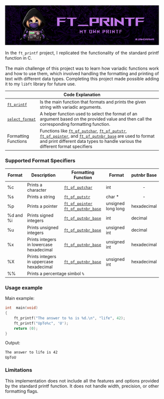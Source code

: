 <p align="center"><img src=".github/printfbanner.png" alt="Printf banner"/></p>

<p align="justify">In the <code>ft_printf</code> project, I replicated the functionality of the standard printf function in C.<br><br>The main challenge of this project was to learn how variadic functions work and how to use them, which involved handling the formatting and printing of text with different data types. Completing this project made possible adding it to my <code>libft</code> library for future use.</p>

<table>
  <thead>
    <th colspan="2">Code Explanation</th>
  </thead>
  <tbody>
    <tr>
      <td><a href="./ft_printf.c"><code>ft_printf</code></a></td>
      <td>Is the main function that formats and prints the given string with variadic arguments.</td>
    </tr>
    <tr>
      <td><a href="./ft_printf.c"><code>select_format</code></a></td>
      <td>A helper function used to select the format of an argument based on the provided value and then call the corresponding formatting function.</td>
    </tr>
    <tr>
      <td>Formatting<br>Functions</td>
      <td>Functions like <a href="./ft_printf_utils.c"><code>ft_pf_putchar</code></a>, <a href="./ft_printf_utils.c"><code>ft_pf_putstr</code></a>, <a href="./ft_printf_utils.c"><code>ft_pf_pointer</code></a>, and <a href="./ft_printf_utils.c"><code>ft_pf_putnbr_base</code></a> are used to format<br> and print different data types to handle various the different format specifiers</td>
    </tr>
  </tbody>
</table>

### Supported Format Specifiers
<table>
  <thead>
    <th>Format</th>
    <th>Description</th>
    <th>Formatting Function</th>
    <th>Format</th>
    <th>putnbr Base</th>
  </thead>
  <tbody>
    <tr>
      <td>%c</td>
      <td>Prints a character</td>
      <td><a href="./ft_printf_utils.c"><code>ft_pf_putchar</code></a></td>
      <td>int</td>
      <td align="center">-</td>
    </tr>
    <tr>
      <td>%s</td>
      <td>Prints a string</td>
      <td><a href="./ft_printf_utils.c"><code>ft_pf_putstr</code></a></td>
      <td>char *</td>
      <td align="center">-</td>
    </tr>
    <tr>
      <td>%p</td>
      <td>Prints a pointer</td>
      <td><a href="./ft_printf_utils.c"><code>ft_pf_pointer</code></a><br><a href="./ft_printf_utils.c"><code>ft_pf_putnbr_base</code></a></td>
      <td>unsigned long long</td>
      <td>hexadecimal</td>
    </tr>
    <tr>
      <td>%d and %i</td>
      <td>Prints signed integers</td>
      <td><a href="./ft_printf_utils.c"><code>ft_pf_putnbr_base</code></a></td>
      <td>int</td>
      <td>decimal</td>
    </tr>
    <tr>
      <td>%u</td>
      <td>Prints unsigned integers</td>
      <td><a href="./ft_printf_utils.c"><code>ft_pf_putnbr_base</code></a></td>
      <td>unsigned int</td>
      <td>decimal</td>
    </tr>
    <tr>
      <td>%x</td>
      <td>Prints integers in lowercase hexadecimal</td>
      <td><a href="./ft_printf_utils.c"><code>ft_pf_putnbr_base</code></a></td>
      <td>unsigned int</td>
      <td>hexadecimal</td>
    </tr>
    <tr>
      <td>%X</td>
      <td>Prints integers in uppercase hexadecimal</td>
      <td><a href="./ft_printf_utils.c"><code>ft_pf_putnbr_base</code></a></td>
      <td>unsigned int</td>
      <td>hexadecimal</td>
    </tr>
    <tr>
      <td>%%</td>
      <td colspan="4">Prints a percentage simbol <code>%</code></td>
    </tr>
  </tbody>
</table>

### Usage example
Main example:
```c
int  main(void)
{
    ft_printf("The answer to %s is %d.\n", "life", 42);
    ft_printf("UpTo%c", 'U');
    return (0);
}
```
Output: 
```bash
The answer to life is 42
UpToU
```
### Limitations
<p align="justify">This implementation does not include all the features and options provided by the standard printf function. It does not handle width, precision, or other formatting flags.</p>
